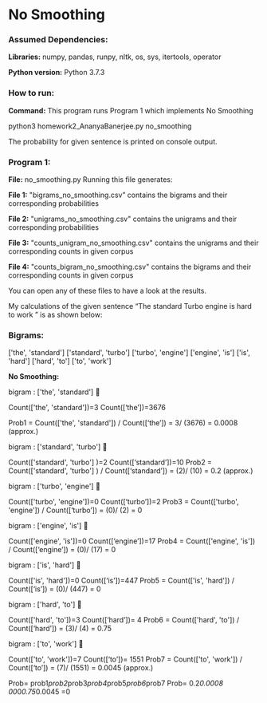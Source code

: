 # No Smoothing

### Assumed Dependencies:

**Libraries:** numpy, pandas, runpy, nltk, os, sys, itertools, operator

**Python version:** Python 3.7.3

### How to run:

**Command:** This program runs Program 1 which implements No Smoothing

python3 homework2_AnanyaBanerjee.py no_smoothing

The probability for given sentence is printed on console output.

### Program 1:

**File:** no_smoothing.py
Running this file generates: 

**File 1:** "bigrams_no_smoothing.csv” contains the bigrams and their corresponding probabilities

**File 2:** "unigrams_no_smoothing.csv" contains the unigrams and their corresponding probabilities

**File 3:** "counts_unigram_no_smoothing.csv" contains the unigrams and their corresponding counts in given corpus

**File 4:** "counts_bigram_no_smoothing.csv" contains the bigrams and their corresponding counts in given corpus

You can open any of these files to have a look at the results.

My calculations of the given sentence “The standard Turbo engine is hard to work ” is as shown below:

### Bigrams:

['the', 'standard']
 ['standard', 'turbo']
 ['turbo', 'engine']
 ['engine', 'is']
 ['is', 'hard']
 ['hard', 'to']
 ['to', 'work']


**No Smoothing:**

bigram : ['the', 'standard']  

Count(['the', 'standard'])=3
Count([‘the’])=3676

Prob1 = Count(['the', 'standard']) / Count([‘the’]) 
           = 3/ (3676)
           =  0.0008 (approx.)
           

bigram : ['standard', 'turbo']   

Count(['standard', 'turbo'] )=2
Count([‘standard’])=10
Prob2 = Count(['standard', 'turbo'] ) / Count([‘standard’]) 
           = (2)/ (10)
            = 0.2 (approx.)




bigram : ['turbo', 'engine']   

Count(['turbo', 'engine'])=0
Count([‘turbo’])=2
Prob3 = Count(['turbo', 'engine']) / Count([‘turbo’]) 
           = (0)/ (2)
           = 0

bigram : ['engine', 'is']   

Count(['engine', 'is'])=0
Count([‘engine’])=17
Prob4 = Count(['engine', 'is'])  / Count([‘engine’]) 
           = (0)/ (17)
           = 0


bigram : ['is', 'hard']   

Count(['is', 'hard'])=0
Count([‘is’])=447
Prob5 = Count(['is', 'hard'])  / Count([‘is’]) 
           = (0)/ (447)
           = 0




bigram : ['hard', 'to']   


Count(['hard', 'to'])=3
Count([‘hard’])= 4
Prob6 = Count(['hard', 'to']) / Count([‘hard’]) 
           = (3)/ (4)
           = 0.75


bigram : ['to', 'work']   

Count(['to', 'work'])=7
Count([‘to’])= 1551
Prob7 = Count(['to', 'work']) / Count([‘to’])
           = (7)/ (1551)
           = 0.0045 (approx.)



Prob= prob1*prob2*prob3*prob4*prob5*prob6*prob7
Prob= 0.2*0.0008 *0*0*0*0.75*0.0045
       =0


